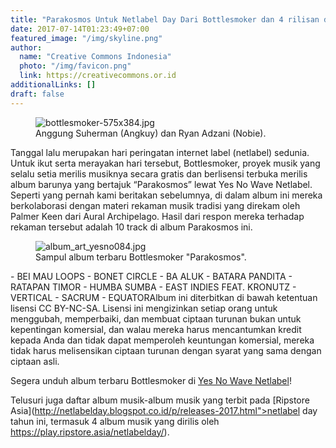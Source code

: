 ```yaml
---
title: "Parakosmos Untuk Netlabel Day Dari Bottlesmoker dan 4 rilisan dari Ripstore Asia!"
date: 2017-07-14T01:23:49+07:00
featured_image: "/img/skyline.png"
author:
  name: "Creative Commons Indonesia"
  photo: "/img/favicon.png"
  link: https://creativecommons.or.id
additionalLinks: []
draft: false
---
```


<figure class="figure w-sm-50 float-sm-end ms-sm-5 mt-2 mb-4">



  <img src="../../uploads/bottlesmoker-575x384.jpg" alt="bottlesmoker-575x384.jpg" class="figure-img img-fluid">

  <figcaption class="figure-caption">Anggung Suherman (Angkuy) dan Ryan Adzani (Nobie).</figcaption>

</figure>

Tanggal  lalu merupakan hari peringatan internet label (netlabel) sedunia. Untuk ikut serta merayakan hari tersebut, Bottlesmoker, proyek musik yang selalu setia merilis musiknya secara gratis dan berlisensi terbuka merilis album barunya yang bertajuk “Parakosmos” lewat Yes No Wave Netlabel. Seperti yang pernah kami beritakan sebelumnya, di dalam album ini mereka berkolaborasi dengan materi rekaman musik tradisi yang direkam oleh Palmer Keen dari Aural Archipelago. Hasil dari respon mereka terhadap rekaman tersebut adalah 10 track di album Parakosmos ini.

<figure class="figure w-sm-50 float-sm-end ms-sm-5 mt-3 mb-4">

  <img src="../../uploads/album_art_yesno084.jpg" alt="album_art_yesno084.jpg" class="figure-img img-fluid">

  <figcaption class="figure-caption">Sampul album terbaru Bottlesmoker "Parakosmos".</figcaption>

</figure>  - BEI MAU LOOPS  - BONET CIRCLE  - BA ALUK  - BATARA PANDITA  - RATAPAN TIMOR  - HUMBA SUMBA  - EAST INDIES FEAT. KRONUTZ  - VERTICAL  - SACRUM  - EQUATORAlbum ini diterbitkan di bawah ketentuan lisensi CC BY-NC-SA. Lisensi ini mengizinkan setiap orang untuk menggubah, memperbaiki, dan membuat ciptaan turunan bukan untuk kepentingan komersial, dan walau mereka harus mencantumkan kredit kepada Anda dan tidak dapat memperoleh keuntungan komersial, mereka tidak harus melisensikan ciptaan turunan dengan syarat yang sama dengan ciptaan asli.

Segera unduh album terbaru Bottlesmoker di [Yes No Wave Netlabel](http://yesnowave.com/yesno084/)!

Telusuri juga daftar album musik-album musik yang terbit pada [Ripstore Asia](http://netlabelday.blogspot.co.id/p/releases-2017.html">netlabel day tahun ini, termasuk 4 album musik yang dirilis oleh https://play.ripstore.asia/netlabelday/).

